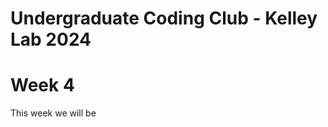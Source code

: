Undergraduate Coding Club - Kelley Lab 2024
================
Week 4
================

This week we will be 
